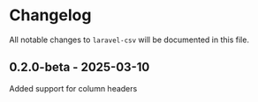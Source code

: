 # Changelog

All notable changes to `laravel-csv` will be documented in this file.

## 0.2.0-beta - 2025-03-10

Added support for column headers
